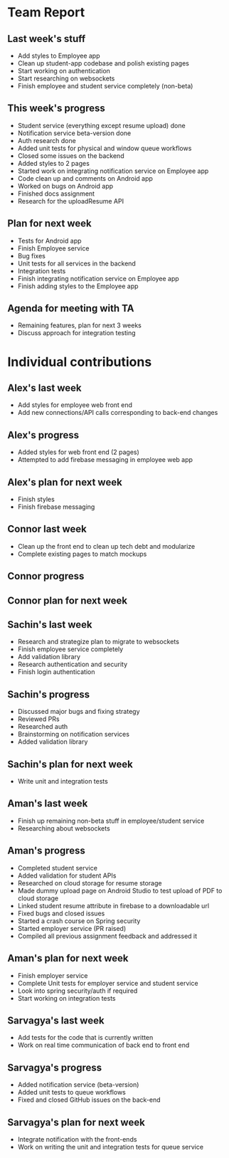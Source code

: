 # Team Report

## Last week's stuff
- Add styles to Employee app
- Clean up student-app codebase and polish existing pages
- Start working on authentication
- Start researching on websockets
- Finish employee and student service completely (non-beta)

## This week's progress
- Student service (everything except resume upload) done
- Notification service beta-version done
- Auth research done
- Added unit tests for physical and window queue workflows
- Closed some issues on the backend
- Added styles to 2 pages
- Started work on integrating notification service on Employee app
- Code clean up and comments on Android app
- Worked on bugs on Android app
- Finished docs assignment
- Research for the uploadResume API

## Plan for next week
- Tests for Android app
- Finish Employee service
- Bug fixes
- Unit tests for all services in the backend
- Integration tests
- Finish integrating notification service on Employee app
- Finish adding styles to the Employee app

## Agenda for meeting with TA
- Remaining features, plan for next 3 weeks
- Discuss approach for integration testing

# Individual contributions

## Alex's last week
- Add styles for employee web front end
- Add new connections/API calls corresponding to back-end changes
## Alex's progress
- Added styles for web front end (2 pages)
- Attempted to add firebase messaging in employee web app

## Alex's plan for next week
- Finish styles
- Finish firebase messaging

## Connor last week
- Clean up the front end to clean up tech debt and modularize
- Complete existing pages to match mockups
## Connor progress

## Connor plan for next week


## Sachin's last week
- Research and strategize plan to migrate to websockets
- Finish employee service completely
- Add validation library
- Research authentication and security
- Finish login authentication

## Sachin's progress
- Discussed major bugs and fixing strategy
- Reviewed PRs
- Researched auth
- Brainstorming on notification services
- Added validation library

## Sachin's plan for next week
- Write unit and integration tests

## Aman's last week
- Finish up remaining non-beta stuff in employee/student service
- Researching about websockets

## Aman's progress
- Completed student service
- Added validation for student APIs
- Researched on cloud storage for resume storage
- Made dummy upload page on Android Studio to test upload of PDF to cloud storage
- Linked student resume attribute in firebase to a downloadable url
- Fixed bugs and closed issues
- Started a crash course on Spring security
- Started employer service (PR raised)
- Compiled all previous assignment feedback and addressed it

## Aman's plan for next week
- Finish employer service
- Complete Unit tests for employer service and student service
- Look into spring security/auth if required
- Start working on integration tests


## Sarvagya's last week
- Add tests for the code that is currently written
- Work on real time communication of back end to front end

## Sarvagya's progress
- Added notification service (beta-version)
- Added unit tests to queue workflows
- Fixed and closed GitHub issues on the back-end

## Sarvagya's plan for next week
- Integrate notification with the front-ends
- Work on writing the unit and integration tests for queue service
